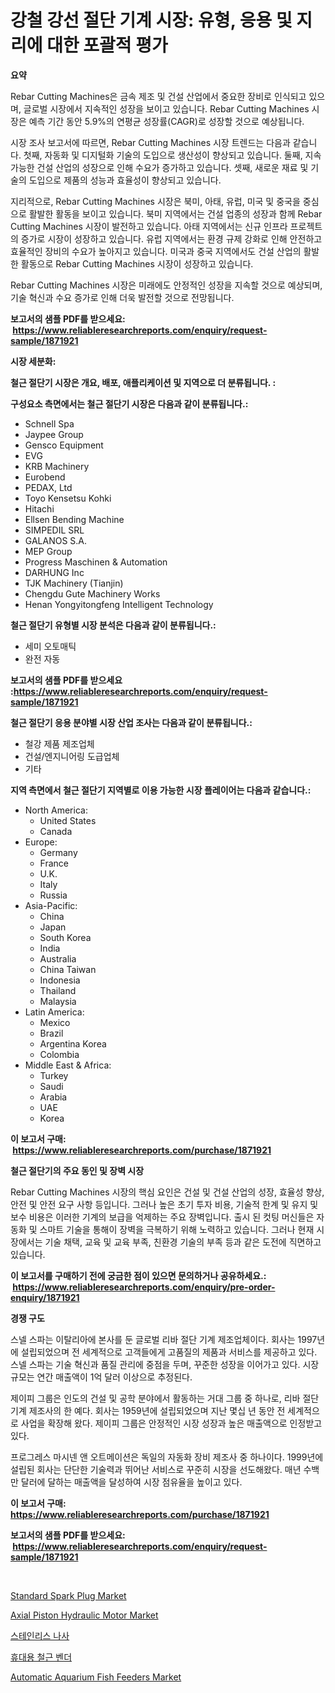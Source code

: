 <p><h1>강철 강선 절단 기계 시장: 유형, 응용 및 지리에 대한 포괄적 평가</h1></p><p><strong>요약</strong></p>
<p><p>Rebar Cutting Machines은 금속 제조 및 건설 산업에서 중요한 장비로 인식되고 있으며, 글로벌 시장에서 지속적인 성장을 보이고 있습니다. Rebar Cutting Machines 시장은 예측 기간 동안 5.9%의 연평균 성장률(CAGR)로 성장할 것으로 예상됩니다.</p><p>시장 조사 보고서에 따르면, Rebar Cutting Machines 시장 트렌드는 다음과 같습니다. 첫째, 자동화 및 디지털화 기술의 도입으로 생산성이 향상되고 있습니다. 둘째, 지속 가능한 건설 산업의 성장으로 인해 수요가 증가하고 있습니다. 셋째, 새로운 재료 및 기술의 도입으로 제품의 성능과 효율성이 향상되고 있습니다.</p><p>지리적으로, Rebar Cutting Machines 시장은 북미, 아태, 유럽, 미국 및 중국을 중심으로 활발한 활동을 보이고 있습니다. 북미 지역에서는 건설 업종의 성장과 함께 Rebar Cutting Machines 시장이 발전하고 있습니다. 아태 지역에서는 신규 인프라 프로젝트의 증가로 시장이 성장하고 있습니다. 유럽 지역에서는 환경 규제 강화로 인해 안전하고 효율적인 장비의 수요가 높아지고 있습니다. 미국과 중국 지역에서도 건설 산업의 활발한 활동으로 Rebar Cutting Machines 시장이 성장하고 있습니다.</p><p>Rebar Cutting Machines 시장은 미래에도 안정적인 성장을 지속할 것으로 예상되며, 기술 혁신과 수요 증가로 인해 더욱 발전할 것으로 전망됩니다.</p></p>
<p><strong>보고서의 샘플 PDF를 받으세요: &nbsp;<a href="https://www.reliableresearchreports.com/enquiry/request-sample/1871921">https://www.reliableresearchreports.com/enquiry/request-sample/1871921</a></strong></p>
<p><strong>시장 세분화:</strong></p>
<p><strong> 철근 절단기 시장은 개요, 배포, 애플리케이션 및 지역으로 더 분류됩니다. :</strong></p>
<p><strong>구성요소 측면에서는 철근 절단기 시장은 다음과 같이 분류됩니다.:</strong></p>
<p><ul><li>Schnell Spa</li><li>Jaypee Group</li><li>Gensco Equipment</li><li>EVG</li><li>KRB Machinery</li><li>Eurobend</li><li>PEDAX, Ltd</li><li>Toyo Kensetsu Kohki</li><li>Hitachi</li><li>Ellsen Bending Machine</li><li>SIMPEDIL SRL</li><li>GALANOS S.A.</li><li>MEP Group</li><li>Progress Maschinen & Automation</li><li>DARHUNG Inc</li><li>TJK Machinery (Tianjin)</li><li>Chengdu Gute Machinery Works</li><li>Henan Yongyitongfeng Intelligent Technology</li></ul></p>
<p><strong> 철근 절단기 유형별 시장 분석은 다음과 같이 분류됩니다.:</strong></p>
<p><ul><li>세미 오토매틱</li><li>완전 자동</li></ul></p>
<p><strong>보고서의 샘플 PDF를 받으세요 :<a href="https://www.reliableresearchreports.com/enquiry/request-sample/1871921">https://www.reliableresearchreports.com/enquiry/request-sample/1871921</a></strong></p>
<p><strong> 철근 절단기 응용 분야별 시장 산업 조사는 다음과 같이 분류됩니다.:</strong></p>
<p><ul><li>철강 제품 제조업체</li><li>건설/엔지니어링 도급업체</li><li>기타</li></ul></p>
<p><strong>지역 측면에서 철근 절단기 지역별로 이용 가능한 시장 플레이어는 다음과 같습니다.:</strong></p>
<p><ul>
    <li>
        North America:
        <ul>
            <li>United States</li>
            <li>Canada</li>
        </ul>
    </li>
    <li>
        Europe:
        <ul>
            <li>Germany</li>
            <li>France</li>
            <li>U.K.</li>
            <li>Italy</li>
            <li>Russia</li>
        </ul>
    </li>
    <li>
        Asia-Pacific:
        <ul>
            <li>China</li>
            <li>Japan</li>
            <li>South Korea</li>
            <li>India</li>
            <li>Australia</li>
            <li>China Taiwan</li>
            <li>Indonesia</li>
            <li>Thailand</li>
            <li>Malaysia</li>
        </ul>
    </li>
    <li>
        Latin America:
        <ul>
            <li>Mexico</li>
            <li>Brazil</li>
            <li>Argentina Korea</li>
            <li>Colombia</li>
        </ul>
    </li>
    <li>
        Middle East & Africa:
        <ul>
            <li>Turkey</li>
            <li>Saudi</li>
            <li>Arabia</li>
            <li>UAE</li>
            <li>Korea</li>
        </ul>
    </li>
    </ul></p>
<p><strong>이 보고서 구매: &nbsp;<a href="https://www.reliableresearchreports.com/purchase/1871921">https://www.reliableresearchreports.com/purchase/1871921</a></strong></p>
<p><strong>철근 절단기의 주요 동인 및 장벽 시장</strong></p>
<p><p>Rebar Cutting Machines 시장의 핵심 요인은 건설 및 건설 산업의 성장, 효율성 향상, 안전 및 안전 요구 사항 등입니다. 그러나 높은 초기 투자 비용, 기술적 한계 및 유지 및 보수 비용은 이러한 기계의 보급을 억제하는 주요 장벽입니다. 출시 된 컷팅 머신들은 자동화 및 스마트 기술을 통해이 장벽을 극복하기 위해 노력하고 있습니다. 그러나 현재 시장에서는 기술 채택, 교육 및 교육 부족, 친환경 기술의 부족 등과 같은 도전에 직면하고 있습니다.</p></p>
<p><strong>이 보고서를 구매하기 전에 궁금한 점이 있으면 문의하거나 공유하세요.: &nbsp;<a href="https://www.reliableresearchreports.com/enquiry/pre-order-enquiry/1871921">https://www.reliableresearchreports.com/enquiry/pre-order-enquiry/1871921</a></strong></p>
<p><strong>경쟁 구도</strong></p>
<p><p>스넬 스파는 이탈리아에 본사를 둔 글로벌 리바 절단 기계 제조업체이다. 회사는 1997년에 설립되었으며 전 세계적으로 고객들에게 고품질의 제품과 서비스를 제공하고 있다. 스넬 스파는 기술 혁신과 품질 관리에 중점을 두며, 꾸준한 성장을 이어가고 있다. 시장 규모는 연간 매출액이 1억 달러 이상으로 추정된다.</p><p>제이피 그룹은 인도의 건설 및 공학 분야에서 활동하는 거대 그룹 중 하나로, 리바 절단 기계 제조사의 한 예다. 회사는 1959년에 설립되었으며 지난 몇십 년 동안 전 세계적으로 사업을 확장해 왔다. 제이피 그룹은 안정적인 시장 성장과 높은 매출액으로 인정받고 있다.</p><p>프로그레스 마시넨 앤 오트메이션은 독일의 자동화 장비 제조사 중 하나이다. 1999년에 설립된 회사는 단단한 기술력과 뛰어난 서비스로 꾸준히 시장을 선도해왔다. 매년 수백만 달러에 달하는 매출액을 달성하여 시장 점유율을 높이고 있다.</p></p>
<p><strong>이 보고서 구매: &nbsp; <a href="https://www.reliableresearchreports.com/purchase/1871921">https://www.reliableresearchreports.com/purchase/1871921</a></strong></p>
<p><strong>보고서의 샘플 PDF를 받으세요: &nbsp;<a href="https://www.reliableresearchreports.com/enquiry/request-sample/1871921">https://www.reliableresearchreports.com/enquiry/request-sample/1871921</a></strong><strong></strong></p>
<p>&nbsp;</p>
<p><p><a href="https://three-jumbo-f6d.notion.site/Standard-Spark-Plug-Market-Provides-Detailed-Segmentation-of-this-Market-based-on-Type-Application--ad7f34306c0d4a88b8e5d486ab110492">Standard Spark Plug Market</a></p><p><a href="https://view.publitas.com/reportprime-1/axial-piston-hydraulic-motor-market-size-2024-2031-global-industrial-analysis-key-geographical-regions-market-share-top-key-players-product-types-and-forecast-research-report/">Axial Piston Hydraulic Motor Market</a></p><p><a href="https://medium.com/@jerrodhilll68/%EB%94%94%EC%BD%94%EB%94%A9-%EC%8A%A4%ED%85%8C%EC%9D%B8%EB%A6%AC%EC%8A%A4-%EC%8A%A4%ED%8B%B8-%EC%8A%A4%ED%81%AC%EB%A5%98-%EC%8B%9C%EC%9E%A5-%EC%A7%80%ED%91%9C-%EC%8B%9C%EC%9E%A5-%EC%A0%90%EC%9C%A0%EC%9C%A8-%ED%8A%B8%EB%A0%8C%EB%93%9C-%EB%B0%8F-%EC%84%B1%EC%9E%A5-%ED%8C%A8%ED%84%B4-992168133480">스테인리스 나사</a></p><p><a href="https://github.com/vsoq0zknh59/Market-Research-Report-List-1/blob/main/80794033460.md">휴대용 철근 벤더</a></p><p><a href="https://github.com/seekum/Market-Research-Report-List-1/blob/main/automatic-aquarium-fish-feeders-market.md">Automatic Aquarium Fish Feeders Market</a></p></p>